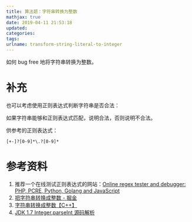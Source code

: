 ```yaml
---
title: 算法题：字符串转换为整数
mathjax: true
date: 2019-04-11 21:53:18
updated:
categories:
tags:
urlname: transform-string-literal-to-integer
---
```


如何 bug free 地将字符串转换为整数。

<!-- more -->





# 补充

也可以考虑使用正则表达式判断字符串是否合法：

如果字符串能够和正则表达式匹配，说明合法，否则说明不合法。

供参考的正则表达式：

```
[+-]?[0-9]*\.?[0-9]*
```



# 参考资料

1. 推荐一个在线测试正则表达式的网站：[Online regex tester and debugger: PHP, PCRE, Python, Golang and JavaScript](https://regex101.com)
2. [把字符串转换成整数 - 掘金](https://juejin.im/post/5ca558b1e51d45592d48440a#heading-19)
3. [字符串转换成整数【C++】](https://www.kancloud.cn/kancloud/the-art-of-programming/41575)
4. [JDK 1.7 Integer.parseInt 源码解析](https://blog.csdn.net/Stu_WangHui/article/details/38564177)